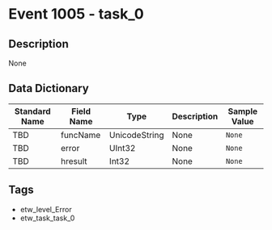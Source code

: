 # Event 1005 - task_0

## Description
None

## Data Dictionary
|Standard Name|Field Name|Type|Description|Sample Value|
|---|---|---|---|---|
|TBD|funcName|UnicodeString|None|`None`|
|TBD|error|UInt32|None|`None`|
|TBD|hresult|Int32|None|`None`|

## Tags
* etw_level_Error
* etw_task_task_0